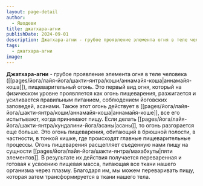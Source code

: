 ```yaml
---
layout: page-detail
author:
  - Яшодеви
title: джатхара-агни
publishDate: 2024-09-01
description: Джатхара-агни - грубое проявление элемента огня в теле человека (аннамайя-коша), пищеварительный огонь.
tags:
  - джатхара-агни
image:
---
```

**Джатхара-агни** - грубое проявление элемента огня в теле человека ([[pages/йога/лайя-йога/шакти-янтра/коши/аннамайя-коша|аннамайя-коша]]), пищеварительный огонь.
Это первый вид огня, который на физическом уровне проявляется как огонь пищеварения, разжигается и усиливается правильным питанием, соблюдением йоговских заповедей, асанами. Также этот огонь действует в [[pages/йога/лайя-йога/шакти-янтра/коши/аннамайя-коша|аннамайя-коше]], все его испытывают, когда принимают пищу. Если делать [[pages/йога/лайя-йога/шакти-янтра/кундалини-йога/асаны|асаны]], то огонь разгорается еще больше. Это огонь пищеварения, обитающий в брюшной полости, в частности, в тонкой кишке, где происходят главные пищеварительные процессы. Огонь пищеварения расщепляет съеденную нами пищу на сущности [[pages/йога/лайя-йога/шакти-янтра/махабхуты|пяти элементов]]. В результате их действия получается переваренная и готовая к усвоению пищевая масса, питающая все ткани нашего организма через плазму. Благодаря им, мы можем переваривать пищу, которая затем трансформируется в ткани нашего тела.

